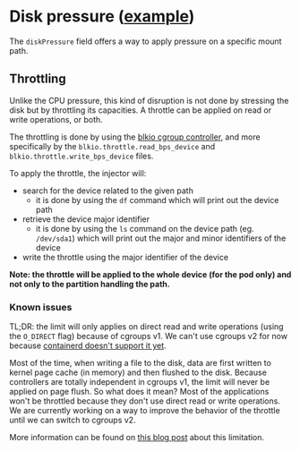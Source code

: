 # Disk pressure ([example](../config/samples/disk_pressure.yaml))

The `diskPressure` field offers a way to apply pressure on a specific mount path.

## Throttling

Unlike the CPU pressure, this kind of disruption is not done by stressing the disk but by throttling its capacities. A throttle can be applied on read or write operations, or both.

The throttling is done by using the [blkio cgroup controller](https://www.kernel.org/doc/Documentation/cgroup-v1/blkio-controller.txt), and more specifically by the `blkio.throttle.read_bps_device` and `blkio.throttle.write_bps_device` files.

To apply the throttle, the injector will:

* search for the device related to the given path
  * it is done by using the `df` command which will print out the device path
* retrieve the device major identifier
  * it is done by using the `ls` command on the device path (eg. `/dev/sda1`) which will print out the major and minor identifiers of the device
* write the throttle using the major identifier of the device

**Note: the throttle will be applied to the whole device (for the pod only) and not only to the partition handling the path.**

### Known issues

TL;DR: the limit will only applies on direct read and write operations (using the `O_DIRECT` flag) because of cgroups v1. We can't use cgroups v2 for now because [containerd doesn't support it yet](https://github.com/opencontainers/runc/issues/2315).

Most of the time, when writing a file to the disk, data are first written to kernel page cache (in memory) and then flushed to the disk. Because controllers are totally independent in cgroups v1, the limit will never be applied on page flush. So what does it mean? Most of the applications won't be throttled because they don't use direct read or write operations. We are currently working on a way to improve the behavior of the throttle until we can switch to cgroups v2.

More information can be found on [this blog post](https://medium.com/some-tldrs/tldr-using-cgroups-to-limit-i-o-by-andr%C3%A9-carvalho-421bb1d855e) about this limitation.
